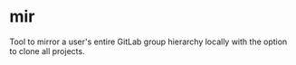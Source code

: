 # mir

Tool to mirror a user's entire GitLab group hierarchy locally with the option
to clone all projects.
